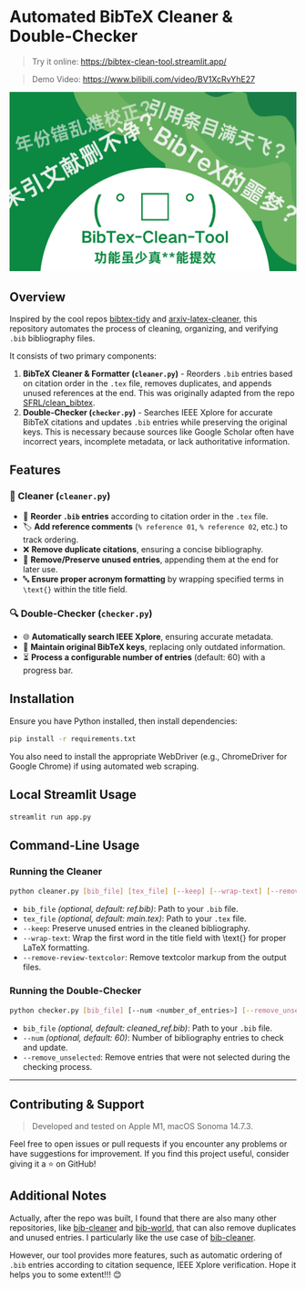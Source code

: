 # Automated BibTeX Cleaner & Double-Checker

> Try it online: https://bibtex-clean-tool.streamlit.app/

> Demo Video: https://www.bilibili.com/video/BV1XcRvYhE27


![poster-chinese](assets/poster-horizontal.png)

## Overview

Inspired by the cool repos [bibtex-tidy](https://github.com/FlamingTempura/bibtex-tidy) and [arxiv-latex-cleaner](https://github.com/google-research/arxiv-latex-cleaner), this repository automates the process of cleaning, organizing, and verifying `.bib` bibliography files. 

It consists of two primary components:

1. **BibTeX Cleaner & Formatter (`cleaner.py`)** - Reorders `.bib` entries based on citation order in the `.tex` file, removes duplicates, and appends unused references at the end. This was originally adapted from the repo [SFRL/clean_bibtex](https://github.com/SFRL/clean_bibtex).
2. **Double-Checker (`checker.py`)** - Searches IEEE Xplore for accurate BibTeX citations and updates `.bib` entries while preserving the original keys. This is necessary because sources like Google Scholar often have incorrect years, incomplete metadata, or lack authoritative information.

## Features

### 🧹 Cleaner (`cleaner.py`)

- 🔄 **Reorder `.bib` entries** according to citation order in the `.tex` file.  
- 🏷️ **Add reference comments** (`% reference 01`, `% reference 02`, etc.) to track ordering.  
- ❌ **Remove duplicate citations**, ensuring a concise bibliography.  
- 📌 **Remove/Preserve unused entries**, appending them at the end for later use.  
- 🔤 **Ensure proper acronym formatting** by wrapping specified terms in `\text{}` within the title field.  

### 🔍 Double-Checker (`checker.py`)

- 🌐 **Automatically search IEEE Xplore**, ensuring accurate metadata.  
- 🔑 **Maintain original BibTeX keys**, replacing only outdated information.  
- ⏳ **Process a configurable number of entries** (default: 60) with a progress bar.  

## Installation

Ensure you have Python installed, then install dependencies:

```bash
pip install -r requirements.txt
```

You also need to install the appropriate WebDriver (e.g., ChromeDriver for Google Chrome) if using automated web scraping.

## Local Streamlit Usage

```bash
streamlit run app.py
```

## Command-Line Usage

### Running the Cleaner

```bash
python cleaner.py [bib_file] [tex_file] [--keep] [--wrap-text] [--remove-review-textcolor]
```
- `bib_file` *(optional, default: ref.bib)*: Path to your `.bib` file.
- `tex_file` *(optional, default: main.tex)*: Path to your `.tex` file.
- `--keep`: Preserve unused entries in the cleaned bibliography.
- `--wrap-text`: Wrap the first word in the title field with \text{} for proper LaTeX formatting.
- `--remove-review-textcolor`: Remove textcolor markup from the output files.

### Running the Double-Checker

```bash
python checker.py [bib_file] [--num <number_of_entries>] [--remove_unselected]
```
- `bib_file` *(optional, default: cleaned_ref.bib)*: Path to your `.bib` file.
- `--num` *(optional, default: 60)*: Number of bibliography entries to check and update.
- `--remove_unselected`: Remove entries that were not selected during the checking process.

---

## Contributing & Support

> Developed and tested on Apple M1, macOS Sonoma 14.7.3.

Feel free to open issues or pull requests if you encounter any problems or have suggestions for improvement. If you find this project useful, consider giving it a ⭐ on GitHub!

## Additional Notes

Actually, after the repo was built, I found that there are also many other repositories, like [bib-cleaner](https://bib-cleaner.readthedocs.io/en/latest/) and [bib-world](https://bib-world.com/unused), that can also remove duplicates and unused entries. I particularly like the use case of [bib-cleaner](https://bib-cleaner.readthedocs.io/en/latest/).

However, our tool provides more features, such as automatic ordering of `.bib` entries according to citation sequence, IEEE Xplore verification. Hope it helps you to some extent!!! 😊